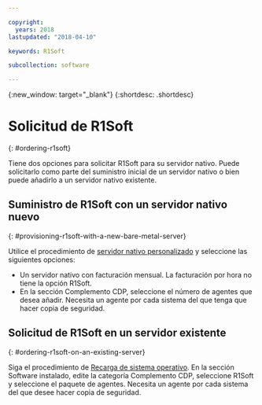 ```yaml
---

copyright:
  years: 2018
lastupdated: "2018-04-10"

keywords: R1Soft

subcollection: software

---
```


{:new_window: target="_blank"}
{:shortdesc: .shortdesc}

# Solicitud de R1Soft
{: #ordering-r1soft}

Tiene dos opciones para solicitar R1Soft para su servidor nativo. Puede solicitarlo como parte del suministro inicial de un servidor nativo o bien puede añadirlo a un servidor nativo existente.

## Suministro de R1Soft con un servidor nativo nuevo
{: #provisioning-r1soft-with-a-new-bare-metal-server}

Utilice el procedimiento de [servidor nativo personalizado](https://cloud.ibm.com/docs/bare-metal/baremetal-provision.html#building-a-custom-bare-metal-server) y seleccione las siguientes opciones:

* Un servidor nativo con facturación mensual. La facturación por hora no tiene la opción R1Soft.
* En la sección Complemento CDP, seleccione el número de agentes que desea añadir. Necesita un agente por cada sistema del que tenga que hacer copia de seguridad.

## Solicitud de R1Soft en un servidor existente
{: #ordering-r1soft-on-an-existing-server}

Siga el procedimiento de [Recarga de sistema operativo](/docs/infrastructure/software?topic=software-reloading-the-os). En la sección Software instalado, edite la categoría Complemento CDP, seleccione R1Soft y seleccione el paquete de agentes. Necesita un agente por cada sistema del que desee hacer copia de seguridad.
